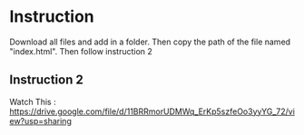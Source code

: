 # Instruction
Download all files and add in a folder. Then copy the path of the file named "index.html". Then follow instruction 2
## Instruction 2
Watch This : https://drive.google.com/file/d/11BRRmorUDMWq_ErKp5szfeOo3yyYG_72/view?usp=sharing
